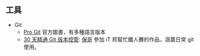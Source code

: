 
## 工具

- Git
  - [Pro Git](https://git-scm.com/book/zh-tw/v1) 官方圖書，有多種語言版本
  - [30 天精通 Git 版本控管](https://github.com/doggy8088/Learn-Git-in-30-days/blob/master/zh-tw/README.md): [保哥](http://blog.miniasp.com/) 參加 iT 邦幫忙鐵人賽的作品，涵蓋日常 git 使用。
